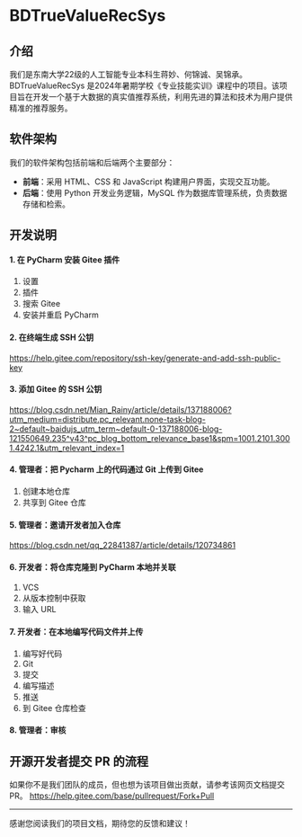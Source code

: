 # BDTrueValueRecSys

## 介绍
我们是东南大学22级的人工智能专业本科生蒋妙、何锦诚、吴锦承。
BDTrueValueRecSys 是2024年暑期学校《专业技能实训》课程中的项目。该项目旨在开发一个基于大数据的真实值推荐系统，利用先进的算法和技术为用户提供精准的推荐服务。

## 软件架构
我们的软件架构包括前端和后端两个主要部分：
- **前端**：采用 HTML、CSS 和 JavaScript 构建用户界面，实现交互功能。
- **后端**：使用 Python 开发业务逻辑，MySQL 作为数据库管理系统，负责数据存储和检索。

## 开发说明

#### 1. 在 PyCharm 安装 Gitee 插件
1. 设置
2. 插件
3. 搜索 Gitee
4. 安装并重启 PyCharm

#### 2. 在终端生成 SSH 公钥
https://help.gitee.com/repository/ssh-key/generate-and-add-ssh-public-key

#### 3. 添加 Gitee 的 SSH 公钥
https://blog.csdn.net/Mian_Rainy/article/details/137188006?utm_medium=distribute.pc_relevant.none-task-blog-2~default~baidujs_utm_term~default-0-137188006-blog-121550649.235^v43^pc_blog_bottom_relevance_base1&spm=1001.2101.3001.4242.1&utm_relevant_index=1

#### 4. 管理者：把 Pycharm 上的代码通过 Git 上传到 Gitee
1. 创建本地仓库
2. 共享到 Gitee 仓库

#### 5. 管理者：邀请开发者加入仓库
https://blog.csdn.net/qq_22841387/article/details/120734861

#### 6. 开发者：将仓库克隆到 PyCharm 本地并关联
1. VCS
2. 从版本控制中获取
3. 输入 URL

#### 7. 开发者：在本地编写代码文件并上传
1. 编写好代码
2. Git
3. 提交
4. 编写描述
5. 推送
6. 到 Gitee 仓库检查

#### 8. 管理者：审核

## 开源开发者提交 PR 的流程
如果你不是我们团队的成员，但也想为该项目做出贡献，请参考该网页文档提交 PR。
https://help.gitee.com/base/pullrequest/Fork+Pull

---
感谢您阅读我们的项目文档，期待您的反馈和建议！